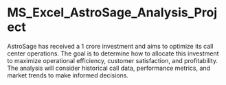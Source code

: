 # MS_Excel_AstroSage_Analysis_Project

AstroSage has received a 1 crore investment and aims to optimize its call center operations. The goal is to determine how to allocate this investment to maximize operational efficiency, customer satisfaction, and profitability. The analysis will consider historical call data, performance metrics, and market trends to make informed decisions.
